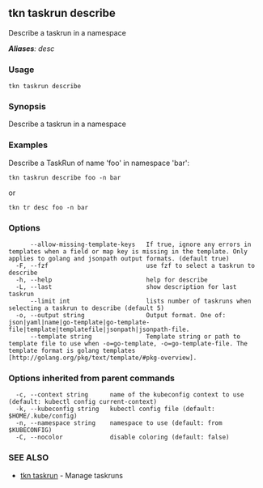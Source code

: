 ## tkn taskrun describe

Describe a taskrun in a namespace

***Aliases**: desc*

### Usage

```
tkn taskrun describe
```

### Synopsis

Describe a taskrun in a namespace

### Examples

Describe a TaskRun of name 'foo' in namespace 'bar':

    tkn taskrun describe foo -n bar

or

    tkn tr desc foo -n bar


### Options

```
      --allow-missing-template-keys   If true, ignore any errors in templates when a field or map key is missing in the template. Only applies to golang and jsonpath output formats. (default true)
  -F, --fzf                           use fzf to select a taskrun to describe
  -h, --help                          help for describe
  -L, --last                          show description for last taskrun
      --limit int                     lists number of taskruns when selecting a taskrun to describe (default 5)
  -o, --output string                 Output format. One of: json|yaml|name|go-template|go-template-file|template|templatefile|jsonpath|jsonpath-file.
      --template string               Template string or path to template file to use when -o=go-template, -o=go-template-file. The template format is golang templates [http://golang.org/pkg/text/template/#pkg-overview].
```

### Options inherited from parent commands

```
  -c, --context string      name of the kubeconfig context to use (default: kubectl config current-context)
  -k, --kubeconfig string   kubectl config file (default: $HOME/.kube/config)
  -n, --namespace string    namespace to use (default: from $KUBECONFIG)
  -C, --nocolor             disable coloring (default: false)
```

### SEE ALSO

* [tkn taskrun](tkn_taskrun.md)	 - Manage taskruns


